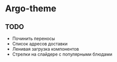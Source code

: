 # Argo-theme

## TODO
* Починить переносы
* Список адресов доставки
* Ленивая загрузка компонентов
* Стрелки на слайдере с популярными блюдами